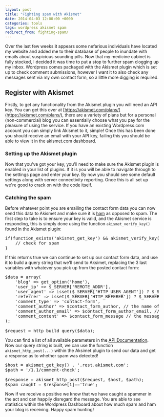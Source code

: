 ```yaml
---
layout: post
title: "Fighting spam with Akismet"
date: 2014-04-03 12:00:00 +0000
categories: tools
tags: wordpress akismet spam
redirect_from: fighting-spam/
---
```

Over the last few weeks it appears some nefarious individuals have located my website and added me to their database of people to inundate with emails about suspicious sounding pills. Now that my medicine cabinet is fully stocked, I decided it was time to put a stop to further spam clogging up my inbox. Wordpress comes packaged with the Akismet plugin which is set up to check comment submissions, however I want it to also check any messages sent via my own contact form, so a little more digging is required.

## Register with Akismet

Firstly, to get any functionality from the Akismet plugin you will need an API key. You can get this over at [https://akismet.com/plans/](https://akismet.com/plans/), there are a variety of plans but for a personal (non-commercial) blog you can essentially choose what you pay for the pleasure of using the service. If you have an existing Wordpress.com account you can simply link Akismet to it, simple! Once this has been done you should receive an email with your API key, failing this you should be able to view it in the akismet.com dashboard.

### Setting up the Akismet plugin

Now that you've got your key, you'll need to make sure the Akismet plugin is enabled in your list of plugins. If it is you will be able to navigate through to the settings page and enter your key. By now you should see some default settings along with server connectivity reporting. Once this is all set up we're good to crack on with the code itself.

### Catching the spam

Before whatever point you are emailing the contact form data you can now send this data to Akismet and make sure it is [ham](https://wiki.apache.org/spamassassin/Ham) as opposed to spam. The first step to take is to ensure your key is valid, and the Akismet service is responding, this is simply done using the function `akismet_verify_key()` found in the Akismet plugin:

<pre>if(function_exists('akismet_get_key') && akismet_verify_key(akismet_get_key()) == 'valid') {
    // check for spam
}</pre>

If this returns true we can continue to set up our contact form data, and use it to build a query string that we'll send to Aksimet, replacing the 3 last variables with whatever you pick up from the posted contact form:

<pre>$data = array(
    'blog' => get_option('home'),
    'user_ip' => $_SERVER['REMOTE_ADDR'],
    'user_agent' => isset($_SERVER['HTTP_USER_AGENT']) ? $_SERVER['HTTP_USER_AGENT'] : null,
    'referrer' => isset($_SERVER['HTTP_REFERER']) ? $_SERVER['HTTP_REFERER'] : null,
    'comment_type' => 'contact-form',
    'comment_author' => $contact_form_author, // the name of the user attempting to send the message
    'comment_author_email' => $contact_form_author_email, // the email address of the user attempting to send the message
    'comment_content' => $contact_form_message // the message that is being sent
);

$request = http_build_query($data);</pre>

You can find a list of all available parameters in the [API Documentation](https://akismet.com/development/api/#comment-check). Now our query string is built, we can use the function `akismet_http_post(...)` within the Aksimet plugin to send our data and get a response as to whether spam was detected!

<pre>$host = akismet_get_key() . '.rest.akismet.com';
$path = '/1.1/comment-check';

$response = akismet_http_post($request, $host, $path);
$spam_caught = $response[1]=='true';</pre>

Now if we receive a positive we know that we have caught a spammer in the act and can happily disregard the message. You are able to see statistics within the Wordpress Dashboard about how much spam and ham your blog is receiving. Happy spam hunting!
